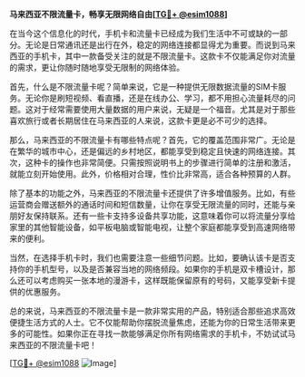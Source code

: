**马来西亚不限流量卡，畅享无限网络自由[[TG💪+ @esim1088](https://t.me/s/esim1088)]**

在当今这个信息化的时代，手机卡和流量卡已经成为我们生活中不可或缺的一部分。无论是日常通讯还是出行在外，稳定的网络连接都显得尤为重要。而说到马来西亚的手机卡，其中一款备受关注的就是不限流量卡。这款卡不仅能满足你对流量的需求，更让你随时随地享受无限制的网络体验。

首先，什么是不限流量卡呢？简单来说，它是一种提供无限数据流量的SIM卡服务。无论你是刷短视频、看直播，还是在线办公、学习，都不用担心流量耗尽的问题。这对于经常需要使用大量数据的用户来说，无疑是一个福音。尤其是对于那些喜欢旅行或者长期居住在马来西亚的人来说，这款卡更是必不可少的选择。

那么，马来西亚的不限流量卡有哪些特点呢？首先，它的覆盖范围非常广。无论是在繁华的城市中心，还是偏远的乡村地区，都能享受到稳定且快速的网络连接。其次，这种卡的操作也非常简便。只需按照说明书上的步骤进行简单的注册和激活，就能立刻开始使用。此外，价格相对合理，性价比非常高，适合各种预算的人群。

除了基本的功能之外，马来西亚的不限流量卡还提供了许多增值服务。比如，有些运营商会赠送额外的通话时间和短信数量，让你在享受无限流量的同时，还能与亲朋好友保持联系。还有一些卡支持多设备共享功能，这意味着你可以将流量分享给家里的其他智能设备，如平板电脑或智能电视，让整个家庭都能享受到高速网络带来的便利。

当然，在选择手机卡时，我们也需要注意一些细节问题。比如，要确认该卡是否支持你的手机型号，以及是否兼容当地的网络频段。如果你的手机是双卡槽设计，那么还可以考虑购买一张本地的漫游卡，这样既能保留原有的号码，又能享受新卡提供的优惠服务。

总的来说，马来西亚的不限流量卡是一款非常实用的产品，特别适合那些追求高效便捷生活方式的人士。它不仅能帮助你摆脱流量焦虑，还能为你的日常生活带来更多的可能性。如果你正在寻找一款能够满足你所有网络需求的手机卡，不妨试试马来西亚的不限流量卡吧！

[[TG💪+ @esim1088](https://t.me/s/esim1088) ![Image](https://i.postimg.cc/4NQfJmqS/Snipaste-2025-05-13-00-14-12.png)]